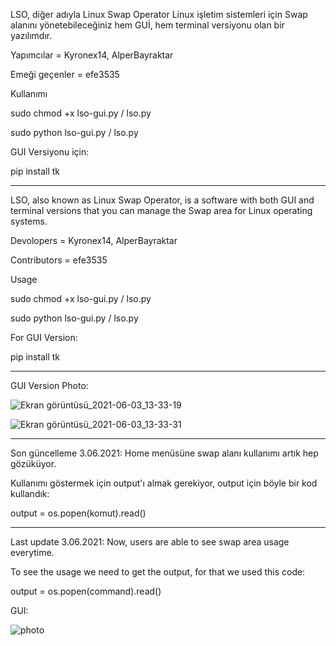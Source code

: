 LSO, diğer adıyla Linux Swap Operator Linux işletim sistemleri için Swap alanını yönetebileceğiniz hem GUİ, hem terminal versiyonu olan bir yazılımdır.

Yapımcılar = Kyronex14, AlperBayraktar

Emeği geçenler = efe3535

Kullanımı

sudo chmod +x lso-gui.py / lso.py

sudo python lso-gui.py / lso.py

GUI Versiyonu için:

pip install tk


------------------------------------------------------------------------------------------------------------------


LSO, also known as Linux Swap Operator, is a software with both GUI and terminal versions that you can manage the Swap area for Linux operating systems.

Devolopers = Kyronex14, AlperBayraktar

Contributors = efe3535


Usage

sudo chmod +x lso-gui.py / lso.py

sudo python lso-gui.py / lso.py

For GUI Version:

pip install tk


------------------------------------------------------------------------------------------------------------------


GUI Version Photo:

![Ekran görüntüsü_2021-06-03_13-33-19](https://user-images.githubusercontent.com/85232699/120631339-713aeb00-c470-11eb-9666-35880e352169.png)

![Ekran görüntüsü_2021-06-03_13-33-31](https://user-images.githubusercontent.com/85232699/120631353-74ce7200-c470-11eb-99de-93f5d53a7a55.png)


------------------------------------------------------------------------------------------------------------------

Son güncelleme 3.06.2021: Home menüsüne swap alanı kullanımı artık hep gözüküyor.

Kullanımı göstermek için output'ı almak gerekiyor, output için böyle bir kod kullandık:

output = os.popen(komut).read()

<hr>

Last update    3.06.2021: Now, users are able to see swap area usage everytime.

To see the usage we need to get the output, for that we used this code:

output = os.popen(command).read()

GUI:

![photo](https://user-images.githubusercontent.com/85285027/120803482-43c36f80-c54c-11eb-9e50-f8ff8c305e8e.png)
